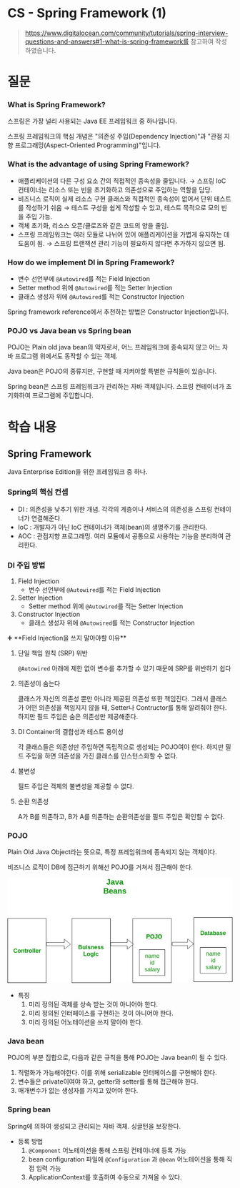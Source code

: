 # CS - Spring Framework (1)

> https://www.digitalocean.com/community/tutorials/spring-interview-questions-and-answers#1-what-is-spring-framework를 참고하여 작성하였습니다.
> 

# 질문

### What is Spring Framework?

스프링은 가장 널리 사용되는 Java EE 프레임워크 중 하나입니다.

스프링 프레임워크의 핵심 개념은 "의존성 주입(Dependency Injection)"과 "관점 지향 프로그래밍(Aspect-Oriented Programming)"입니다. 

### What is the advantage of using Spring Framework?

- 애플리케이션의 다른 구성 요소 간의 직접적인 종속성을 줄입니다. 
→ 스프링 IoC 컨테이너는 리소스 또는 빈을 초기화하고 의존성으로 주입하는 역할을 담당.
- 비즈니스 로직이 실제 리소스 구현 클래스와 직접적인 종속성이 없어서 단위 테스트를 작성하기 쉬움
→ 테스트 구성을 쉽게 작성할 수 있고, 테스트 목적으로 모의 빈을 주입 가능.
- 객체 초기화, 리소스 오픈/클로즈와 같은 코드의 양을 줄임.
- 스프링 프레임워크는 여러 모듈로 나뉘어 있어 애플리케이션을 가볍게 유지하는 데 도움이 됨.
→ 스프링 트랜잭션 관리 기능이 필요하지 않다면 추가하지 않으면 됨.

### **How do we implement DI in Spring Framework?**

- 변수 선언부에 `@Autowired`를 적는 Field Injection
- Setter method 위에 `@Autowired`를 적는 Setter Injection
- 클래스 생성자 위에  `@Autowired`를 적는 Constructor Injection

Spring framework reference에서 추천하는 방법은 Constructor Injection입니다.

### POJO vs Java bean vs Spring bean

POJO는 Plain old java bean의 약자로서, 어느 프레임워크에 종속되지 않고 어느 자바 프로그램 위에서도 동작할 수 있는 객체.

Java bean은 POJO의 종류지만, 구현할 때 지켜야할 특별한 규칙들이 있습니다.

Spring bean은 스프링 프레임워크가 관리하는 자바 객체입니다. 스프링 컨테이너가 초기화하여 프로그램에 주입합니다.

# 학습 내용

## Spring Framework

Java Enterprise Edition을 위한 프레임워크 중 하나.

### Spring의 핵심 컨셉

- DI : 의존성을 낮추기 위한 개념. 각각의 계층이나 서비스의 의존성을 스프링 컨테이너가 연결해준다.
- IoC : 개발자가 아닌 IoC 컨테이너가 객체(bean)의 생명주기를 관리한다.
- AOC : 관점지향 프로그래밍. 여러 모듈에서 공통으로 사용하는 기능을 분리하여 관리한다.

### DI 주입 방법

1. Field Injection
    - 변수 선언부에 `@Autowired`를 적는 Field Injection
2. Setter Injection
    - Setter method 위에 `@Autowired`를 적는 Setter Injection
3. Constructor Injection
    - 클래스 생성자 위에  `@Autowired`를 적는 Constructor Injection

<aside>
➕ **Field Injection을 쓰지 말아야할 이유**

1. 단일 책임 원칙 (SRP) 위반
    
    `@Autowired` 아래에 제한 없이 변수를 추가할 수 있기 때문에 SRP를 위반하기 쉽다
    
2. 의존성이 숨는다
    
    클래스가 자신의 의존성 뿐만 아니라 제공된 의존성 또한 책임진다. 그래서 클래스가 어떤 의존성을 책임지지 않을 때, Setter나 Contructor를 통해 알려줘야 한다. 하지만 필드 주입은 숨은 의존성만 제공해준다.
    
3. DI Container의 결합성과 테스트 용이성
    
    각 클래스들은 의존성만 주입하면 독립적으로 생성되는 POJO여야 한다. 하지만 필드 주입을 하면 의존성을 가진 클래스를 인스턴스화할 수 없다.
    
4. 불변성
    
    필드 주입은 객체의 불변성을 제공할 수 없다.
    
5. 순환 의존성
    
    A가 B를 의존하고, B가 A를 의존하는 순환의존성을 필드 주입은 확인할 수 없다.
    
</aside>

### POJO

Plain Old Java Object라는 뜻으로, 특정 프레임워크에 종속되지 않는 객체이다.

비즈니스 로직이 DB에 접근하기 위해선 POJO를 거쳐서 접근해야 한다.

![Untitled](Spring_김대원/Untitled.png)

- 특징
    1. 미리 정의된 객체를 상속 받는 것이 아니어야 한다.
    2. 미리 정의된 인터페이스를 구현하는 것이 아니어야 한다.
    3. 미리 정의된 어노테이션을 쓰지 말아야 한다.

### Java bean

POJO의 부분 집합으로, 다음과 같은 규칙을 통해 POJO는 Java bean이 될 수 있다.

1. 직렬화가 가능해야한다. 이를 위해 serializable 인터페이스를 구현해야 한다.
2. 변수들은 private이여야 하고, getter와 setter를 통해 접근해야 한다.
3. 매개변수가 없는 생성자를 가지고 있어야 한다.

### Spring bean

Spring에 의하여 생성되고 관리되는 자바 객체. 싱글턴을 보장한다.

- 등록 방법
    1. `@Component` 어노테이션을 통해 스프링 컨테이너에 등록 가능
    2. bean configuration 파일에 `@Configuration` 과 `@bean` 어노테이션을 통해 직접 입력 가능
    3. ApplicationContext를 호출하여 수동으로 가져올 수 있다.